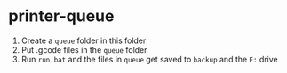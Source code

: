 # printer-queue

1. Create a `queue` folder in this folder
2. Put .gcode files in the `queue` folder
3. Run `run.bat` and the files in `queue` get saved to `backup` and the `E:` drive
